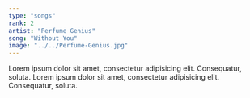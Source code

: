 ```yaml
---
type: "songs"
rank: 2
artist: "Perfume Genius"
song: "Without You"
image: "../../Perfume-Genius.jpg"
---
```


Lorem ipsum dolor sit amet, consectetur adipisicing elit. Consequatur, soluta. Lorem ipsum dolor sit amet, consectetur adipisicing elit. Consequatur, soluta.
